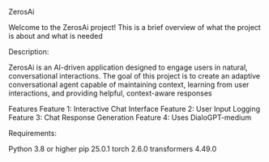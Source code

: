 ZerosAi

Welcome to the ZerosAi project! This is a brief overview of what the project is about and what is needed

Description:
 
ZerosAi is an AI-driven application designed to engage users in natural, conversational interactions. The goal of this project is to create an adaptive conversational agent capable of maintaining context, learning from user interactions, and providing helpful, context-aware responses

Features
Feature 1: Interactive Chat Interface 
Feature 2: User Input Logging 
Feature 3: Chat Response Generation 
Feature 4: Uses DialoGPT-medium

Requirements: 

Python 3.8 or higher
pip 25.0.1
torch 2.6.0
transformers 4.49.0
